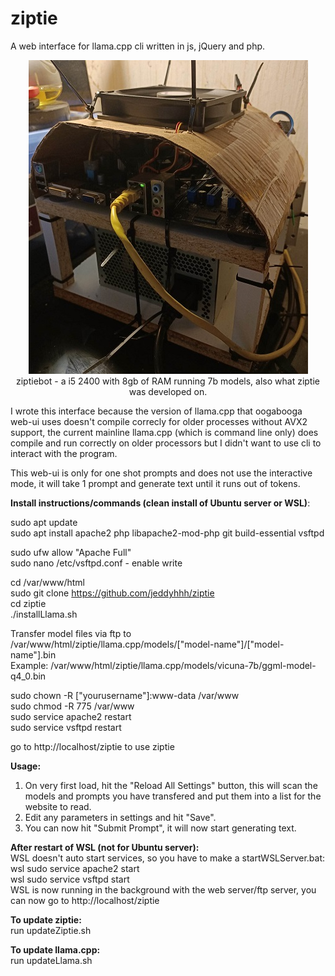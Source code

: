 # ziptie
A web interface for llama.cpp cli written in js, jQuery and php.

<p align="center">
  <img src="https://github.com/jeddyhhh/ziptie/blob/main/includes/images/ziptie.jpg">
  <br>
  ziptiebot - a i5 2400 with 8gb of RAM running 7b models, also what ziptie was developed on.
</p>

I wrote this interface because the version of llama.cpp that oogabooga web-ui uses doesn't compile correcly for older processes without AVX2 support, the current mainline llama.cpp (which is command line only) does compile and run correctly on older processors but I didn't want to use cli to interact with the program.

This web-ui is only for one shot prompts and does not use the interactive mode, it will take 1 prompt and generate text until it runs out of tokens.

<b>Install instructions/commands (clean install of Ubuntu server or WSL)</b>:

sudo apt update<br>
sudo apt install apache2 php libapache2-mod-php git build-essential vsftpd<br>

sudo ufw allow "Apache Full"<br>
sudo nano /etc/vsftpd.conf - enable write<br>

cd /var/www/html<br>
sudo git clone https://github.com/jeddyhhh/ziptie<br>
cd ziptie<br>
./installLlama.sh<br>

Transfer model files via ftp to /var/www/html/ziptie/llama.cpp/models/["model-name"]/["model-name"].bin<br>
Example: /var/www/html/ziptie/llama.cpp/models/vicuna-7b/ggml-model-q4_0.bin<br>

sudo chown -R ["yourusername"]:www-data /var/www<br>
sudo chmod -R 775 /var/www<br>
sudo service apache2 restart<br>
sudo service vsftpd restart<br>

go to http://localhost/ziptie to use ziptie<br>

<b>Usage:</b><br>
1. On very first load, hit the "Reload All Settings" button, this will scan the models and prompts you have transfered and put them into a list for the website to read.<br>
2. Edit any parameters in settings and hit "Save".<br>
3. You can now hit "Submit Prompt", it will now start generating text.<br>

<b>After restart of WSL (not for Ubuntu server):</b><br>
WSL doesn't auto start services, so you have to make a startWSLServer.bat:<br>
wsl sudo service apache2 start<br>
wsl sudo service vsftpd start<br>
WSL is now running in the background with the web server/ftp server, you can now go to http://localhost/ziptie<br>

<b>To update ziptie:</b><br>
run updateZiptie.sh

<b>To update llama.cpp:</b><br>
run updateLlama.sh




